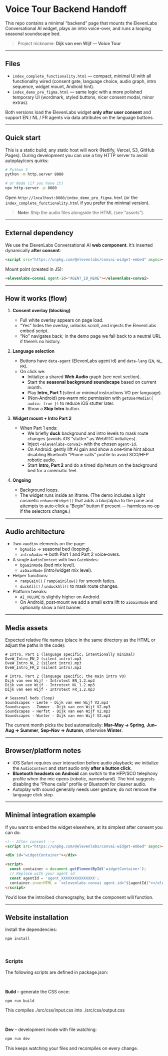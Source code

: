 # Voice Tour Backend Handoff

This repo contains a minimal “backend” page that mounts the ElevenLabs Conversational AI widget, plays an intro voice-over, and runs a looping seasonal soundscape bed.

> Project nickname: **Dijk van een Wijf — Voice Tour**

---

## Files

- `index_complete_functionality.html` — compact, minimal UI with all functionality wired (consent gate, language choice, audio graph, intro sequence, widget mount, Android hint).
- `index_demo_pre_figma.html` — same logic with a more polished temporary UI (wordmark, styled buttons, nicer consent modal, minor extras).

Both versions load the ElevenLabs widget **only after user consent** and support EN / NL / FR agents via data attributes on the language buttons.

---

## Quick start

This is a static build; any static host will work (Netlify, Vercel, S3, GitHub Pages). During development you can use a tiny HTTP server to avoid autoplay/cors quirks:

```bash
# Python 3
python -m http.server 8080

# or Node (if you have it)
npx http-server -p 8080
```

Open `http://localhost:8080/index_demo_pre_figma.html` (or the `index_complete_functionality.html` if you prefer the minimal version).

> **Note:** Ship the audio files alongside the HTML (see “assets”).

---

## External dependency

We use the ElevenLabs Conversational AI **web component**. It’s inserted dynamically **after consent**:

```html
<script src="https://unpkg.com/@elevenlabs/convai-widget-embed" async></script>
```

Mount point (created in JS):
```html
<elevenlabs-convai agent-id="AGENT_ID_HERE"></elevenlabs-convai>
```

---

## How it works (flow)

1. **Consent overlay (blocking)**
   - Full white overlay appears on page load.
   - “Yes” hides the overlay, unlocks scroll, and injects the ElevenLabs embed script.
   - “No” navigates back; in the demo page we fall back to a neutral URL if there’s no history.

2. **Language selection**
   - Buttons have `data-agent` (ElevenLabs agent id) and `data-lang` (`EN`, `NL`, `FR`). 
   - On click we:
     - Initialize a shared **Web Audio** graph (see next section).
     - Start the **seasonal background soundscape** based on current month.
     - Play **Intro, Part 1** (silent or minimal instructions VO per language).
     - (Non‑Android) pre‑warm mic permission with `getUserMedia({ audio: true })` to reduce iOS stutter later.
     - Show a **Skip Intro** button.

3. **Widget mount + Intro Part 2**
   - When Part 1 ends:
     - We briefly **duck** background and intro levels to mask route changes (avoids iOS “stutter” as WebRTC initializes).
     - Inject `<elevenlabs-convai>` with the chosen `agent-id`.
     - On Android: gently lift AI gain and show a one‑time hint about disabling Bluetooth “Phone calls” profile to avoid SCO/HFP robotic audio.
     - Start **Intro, Part 2** and do a timed dip/return on the background bed for a cinematic feel.

4. **Ongoing**
   - Background loops.
   - The widget runs inside an iframe. (The demo includes a light cosmetic `enhanceWidget()` that adds a blur/alpha to the pane and attempts to auto‑click a “Begin” button if present — harmless no‑op if the selectors change.)

---

## Audio architecture

- Two `<audio>` elements on the page:
  - `bgAudio` → seasonal bed (looping).
  - `introAudio` → both Part 1 and Part 2 voice‑overs.
- A single `AudioContext` with two `GainNode`s:
  - `bgGainNode` (bed mix level).
  - `aiGainNode` (intro/widget mix level).
- Helper functions:
  - `rampGain()` / `rampGainSlow()` for smooth fades.
  - `duckAll()` / `unduckAll()` to mask route changes.
- Platform tweaks:
  - `AI_VOLUME` is slightly higher on Android.
  - On Android, post‑mount we add a small extra lift to `aiGainNode` and optionally show a hint banner.

---

## Media assets

Expected relative file names (place in the same directory as the HTML or adjust the paths in the code):

```
# Intro, Part 1 (language specific; intentionally minimal)
DveW_Intro_EN_2 (silent intro).mp3
DveW_Intro_NL_2 (silent intro).mp3
DveW_Intro_FR_2 (silent intro).mp3

# Intro, Part 2 (language specific; the main intro VO)
Dijk van een Wijf - Introtext EN_1.2.mp3
Dijk van een Wijf - Introtext NL_1.2.mp3
Dijk van een Wijf - Introtext FR_1.2.mp3

# Seasonal beds (loop)
Soundscapes - Lente - Dijk van een Wijf V2.mp3
Soundscapes - Zommer - Dijk van een Wijf V2.mp3
Soundscapes - Herfst - Dijk van een Wijf V2.mp3
Soundscapes - Winter - Dijk van een Wijf V2.mp3
```

The current month picks the bed automatically: **Mar–May → Spring**, **Jun–Aug → Summer**, **Sep–Nov → Autumn**, otherwise **Winter**.

---

## Browser/platform notes

- iOS Safari requires user interaction before audio playback; we initialize the `AudioContext` and start audio only **after a button click**.
- **Bluetooth headsets on Android** can switch to the HFP/SCO telephony profile when the mic opens (robotic, narrowband). The hint suggests disabling the “Phone calls” profile or Bluetooth for cleaner audio.
- Autoplay with sound generally needs user gesture; do not remove the language click step.

---

## Minimal integration example

If you want to embed the widget elsewhere, at its simplest after consent you can do:

```html
<!-- After consent -->
<script src="https://unpkg.com/@elevenlabs/convai-widget-embed" async></script>

<div id="widgetContainer"></div>

<script>
  const container = document.getElementById('widgetContainer');
  // Replace with your agent id
  const agentId = 'agent_XXXXXXXXXXXXXXX';
  container.innerHTML = `<elevenlabs-convai agent-id="${agentId}"></elevenlabs-convai>`;
</script>
```

You’d lose the intro/bed choreography, but the component will function.

---


## Website installation


Install the dependencies:

```bash
npm install
```
<br/>

### Scripts

The following scripts are defined in package.json:

<br/>

**Build** – generate the CSS once:
```bash
npm run build
```
This compiles ./src/css/input.css into ./src/css/output.css

<br/>

**Dev** – development mode with file watching:
```bash
npm run dev
```
This keeps watching your files and recompiles on every change.




